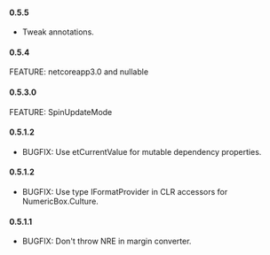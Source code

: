 #### 0.5.5
* Tweak annotations.

#### 0.5.4
FEATURE: netcoreapp3.0 and nullable

#### 0.5.3.0
FEATURE: SpinUpdateMode

#### 0.5.1.2
* BUGFIX: Use etCurrentValue for mutable dependency properties.

#### 0.5.1.2
* BUGFIX: Use type IFormatProvider in CLR accessors for NumericBox.Culture.

#### 0.5.1.1
* BUGFIX: Don't throw NRE in margin converter.
